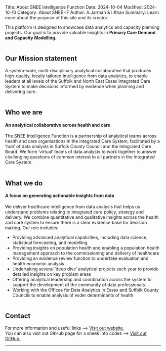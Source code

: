 Title: About SNEE Intelligence Function
Date: 2024-10-04
Modified: 2024-10-10
Category: About SNEE-IF
Author: A.Jarman & I.Khan
Summary: Learn more about the purpose of this site and its creator.

This platform is designed to showcase data analytics and capacity planning projects. Our goal is to provide valuable insights in **Primary Care Demand and Capacity Modelling**.<br><br>

## Our Mission statement
A system-wide, multi-disciplinary analytical collaborative that produces high-quality, locally tailored intelligence from data analytics, to enable leaders at all levels of the Suffolk and North East Essex Integrated Care System to make decisions informed by evidence when planning and delivering care.​<br>​<br>


## Who we are
#### An analytical collaborative across health and care
The SNEE Intelligence Function is a partnership of analytical teams across health and care organisations in the Integrated Care System, facilitated by a ‘hub’ of data analysts in Suffolk County Council and the Integrated Care Board.
We form ‘virtual’ teams of data analysts to work together to answer challenging questions of common interest to all partners in the Integrated Care System.<br>​<br>


## What we do
#### A focus on generating actionable insights from data
We deliver healthcare intelligence from data analysis that helps us understand problems relating to integrated care policy, strategy and delivery. We combine quantitative and qualitative insights across the health and care system to ensure there is a clear evidence base for decision making.  Our role includes:

- Providing advanced analytical capabilities, including data science, statistical forecasting, and modelling
- Providing insights on population health and enabling a population health management approach to the commissioning and delivery of healthcare
- Providing an evidence review function to undertake evaluation and health economic analysis
- Undertaking several ‘deep dive’ analytical projects each year to provide detailed insights on key problem areas
- Offering analytical leadership and coordination across the system to support the development of the community of data professionals
- Working with the Offices for Data Analytics in Essex and Suffolk County Councils to enable analysis of wider determinants of health
<br><br>


## Contact
For more information and useful links --> 
<a href="https://www.sneeics.org.uk/can-do-health-and-care/creative/knowledge-and-intelligence/" target="_blank" rel="noopener noreferrer">Visit out website.</a>
<br>
You can also visit out GitHub page for a sneek into codes --> 
<a href="https://github.com/SNEE-ICS" target="_blank" rel="noopener noreferrer">Visit out GitHub.</a>
<br><hr><br>